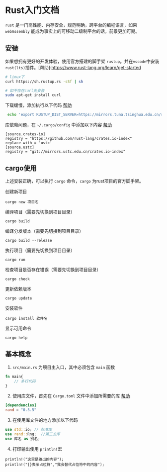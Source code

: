# Rust入门文档

`rust` 是一门高性能、内存安全，规范明确，跨平台的编程语言，如果 `webAssembly` 能成为事实上的可移动二级制平台的话，前景更加可期。

## 安装

如果想拥有更好的开发体验，使用官方搭建的脚手架 `rustup`。并在`vscode`中安装 `rust(lts)`插件。[帮助]:https://www.rust-lang.org/learn/get-started
```bash
# linux下
curl https://sh.rustup.rs -sSf | sh

# 如不存在curl先安装
sudo apt-get install curl
```
下载缓慢，添加执行以下代码 [帮助]("https://mirrors.tuna.tsinghua.edu.cn/help/rustup/")
```bash
 echo 'export RUSTUP_DIST_SERVER=https://mirrors.tuna.tsinghua.edu.cn/rustup' >> ~/.bash_profile
```

库依赖问题，在 `~/.cargo/config` 中添加以下内容 [帮助]("https://www.lakeui.com/p/5e70f1e41125a")
```
[source.crates-io]
registry = "https://github.com/rust-lang/crates.io-index"
replace-with = 'ustc'
[source.ustc]
registry = "git://mirrors.ustc.edu.cn/crates.io-index"

```

## cargo使用
上述安装正确，可以执行 `cargo` 命令，`cargo` 为rust项目的官方脚手架。

创建新项目
```
cargo new 项目名
```
编译项目（需要先切换到项目目录）
```
cargo build
```
编译分发版本（需要先切换到项目目录）
```
cargo build --release
```
执行项目（需要先切换到项目目录）
```
cargo run 
```
检查项目是否存在错误（需要先切换到项目目录）
```
cargo check 
```
更新依赖版本
```
cargo update
```
安装软件
```
cargo install 软件名
```
显示可用命令
```
cargo help 
```

## 基本概念
1. `src/main.rs` 为项目主入口，其中必须包含 `main` 函数
```rust
fn main{
    // 多行代码
}
```
2. 使用库文件，首先在 `Cargo.toml` 文件中添加所需要的库 [帮助]("https://doc.rust-lang.org/cargo/reference/manifest.html")
```toml
[dependencies]
rand = "0.5.5"

```
3. 在使用库文件的地方添加以下代码
```rust
use std::io; // 标准库
use rand::Rng;  //第三方库
use 库名 as 别名;
```
4. 打印输出使用 `println!`宏
```
println!("这里是输出的内容");
println!("{}表示占位符","我会替代占位符中的内容");
```